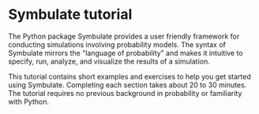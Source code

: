 # Symbulate tutorial

The Python package Symbulate provides a user friendly framework for conducting simulations involving probability models. The syntax of Symbulate mirrors the "language of probability" and makes it intuitive to specify, run, analyze, and visualize the results of a simulation.

This tutorial contains short examples and exercises to help you get started using Symbulate. Completing each section takes about 20 to 30 minutes.  The tutorial requires no previous background in probability or familiarity with Python.
